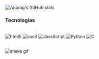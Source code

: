 ![Anurag's GitHub stats](https://github-readme-stats.vercel.app/api?username=ArthurBrigueli&show_icons=true&theme=radical)


### Tecnologias

<div style="display: inline_block"><br/>
    <img align="center" alt="html5" src="https://img.shields.io/badge/HTML5-E34F26?style=for-the-badge&logo=html5&logoColor=white" /> <img align="center" alt="css3" src="https://img.shields.io/badge/CSS3-1572B6?style=for-the-badge&logo=css3&logoColor=white"/> <img align="center" alt="JavaScript" src="https://img.shields.io/badge/JavaScript-F7DF1E?style=for-the-badge&logo=javascript&logoColor=black"/> <img align="center" alt="Python" src="https://img.shields.io/badge/Python-14354C?style=for-the-badge&logo=python&logoColor=white"/> <img align="center" alt="C" src="https://img.shields.io/badge/C-00599C?style=for-the-badge&logo=c&logoColor=white"/>
</div><br/>

![snake gif](https://github.com/YOUR_USERNAME/YOUR_USERNAME/blob/output/github-contribution-grid-snake.gif)

